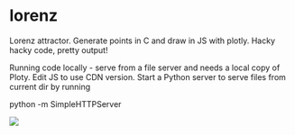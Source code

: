 # lorenz

Lorenz attractor. Generate points in C and draw in JS with plotly. Hacky hacky code, pretty output!

Running code locally - serve from a file server and needs a local copy of Ploty. Edit JS to use CDN version. Start a Python server to serve files from current dir by running 

python -m SimpleHTTPServer 

<img src="https://github.com/minneapolis-edu/lorenz/blob/master/examplechart.png?raw=true">
